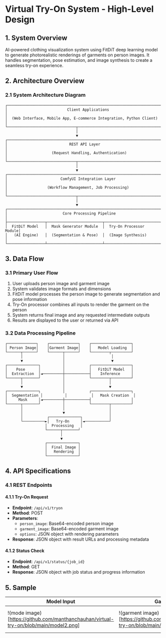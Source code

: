 # Virtual Try-On System - High-Level Design

## 1. System Overview
AI-powered clothing visualization system using FitDiT deep learning model to generate photorealistic renderings of garments on person images. It handles segmentation, pose estimation, and image synthesis to create a seamless try-on experience.

## 2. Architecture Overview

### 2.1 System Architecture Diagram

```
┌─────────────────────────────────────────────────────────────────────┐
│                           Client Applications                        │
│  (Web Interface, Mobile App, E-commerce Integration, Python Client)  │
└───────────────────────────────┬─────────────────────────────────────┘
                                │
                                ▼
┌─────────────────────────────────────────────────────────────────────┐
│                            REST API Layer                            │
│                    (Request Handling, Authentication)                │
└───────────────────────────────┬─────────────────────────────────────┘
                                │
                                ▼
┌─────────────────────────────────────────────────────────────────────┐
│                        ComfyUI Integration Layer                     │
│                  (Workflow Management, Job Processing)               │
└───────────────────────────────┬─────────────────────────────────────┘
                                │
                                ▼
┌─────────────────────────────────────────────────────────────────────┐
│                         Core Processing Pipeline                     │
├─────────────────┬─────────────────────────┬─────────────────────────┤
│  FitDiT Model   │  Mask Generator Module  │  Try-On Processor Module│
│   (AI Engine)   │  (Segmentation & Pose)  │  (Image Synthesis)      │
└─────────────────┴─────────────────────────┴─────────────────────────┘
```

## 3. Data Flow

### 3.1 Primary User Flow
1. User uploads person image and garment image
2. System validates image formats and dimensions
3. FitDiT model processes the person image to generate segmentation and pose information
4. Try-On processor combines all inputs to render the garment on the person
5. System returns final image and any requested intermediate outputs
6. Results are displayed to the user or returned via API

### 3.2 Data Processing Pipeline

```
┌─────────────┐    ┌─────────────┐    ┌──────────────────┐
│ Person Image│    │Garment Image│    │   Model Loading  │
└──────┬──────┘    └──────┬──────┘    └────────┬─────────┘
       │                  │                     │
       ▼                  │                     ▼
┌──────────────┐          │           ┌──────────────────┐
│    Pose      │          │           │   FitDiT Model   │
│  Extraction  │◄─────────┼───────────┤    Inference     │
└──────┬───────┘          │           └────────┬─────────┘
       │                  │                    │
       ▼                  │                    ▼
┌──────────────┐          │           ┌──────────────────┐
│  Segmentation │          │           │   Mask Creation  │
│     Mask     │◄─────────┼───────────┤                  │
└──────┬───────┘          │           └────────┬─────────┘
       │                  │                    │
       │                  ▼                    │
       │           ┌──────────────┐            │
       └──────────►│   Try-On     │◄───────────┘
                  │  Processing   │
                  └──────┬───────┘
                         │
                         ▼
                  ┌──────────────┐
                  │  Final Image │
                  │   Rendering  │
                  └──────────────┘
```

## 4. API Specifications

### 4.1 REST Endpoints

#### 4.1.1 Try-On Request
- **Endpoint**: `/api/v1/tryon`
- **Method**: POST
- **Parameters**:
  - `person_image`: Base64-encoded person image
  - `garment_image`: Base64-encoded garment image
  - `options`: JSON object with rendering parameters
- **Response**: JSON object with result URLs and processing metadata

#### 4.1.2 Status Check
- **Endpoint**: `/api/v1/status/{job_id}`
- **Method**: GET
- **Response**: JSON object with job status and progress information

## 5. Sample
Model Input | Garment Input | Output
--- | --- | --- 
!(mode image)[https://github.com/manthanchauhan/virtual-try-on/blob/main/model2.png] | !(garment image)[https://github.com/manthanchauhan/virtual-try-on/blob/main/04_dress.png] | !(output)[https://github.com/manthanchauhan/virtual-try-on/blob/main/ComfyUI_output_00002_.png]
